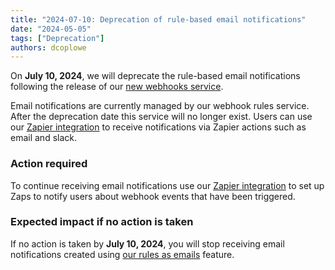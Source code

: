 ```yaml
---
title: "2024-07-10: Deprecation of rule-based email notifications"
date: "2024-05-05"
tags: ["Deprecation"]
authors: dcoplowe
---
```


On **July 10, 2024**, we will deprecate the rule-based email notifications following the release of our [new webhooks service](/updates/240306-new-webhook-service-released).

<!--truncate-->

Email notifications are currently managed by our webhook rules service. After the deprecation date this service will no longer exist. Users can use our [Zapier integration](/using-the-api/webhooks/zapier-integration) to receive notifications via Zapier actions such as email and slack.

### Action required

To continue receiving email notifications use our [Zapier integration](/using-the-api/webhooks/zapier-integration) to set up Zaps to notify users about webhook events that have been triggered.

### Expected impact if no action is taken

If no action is taken by **July 10, 2024**, you will stop receiving email notifications created using [our rules as emails](/using-the-api/webhooks/legacy/receive-webhooks-as-email) feature.